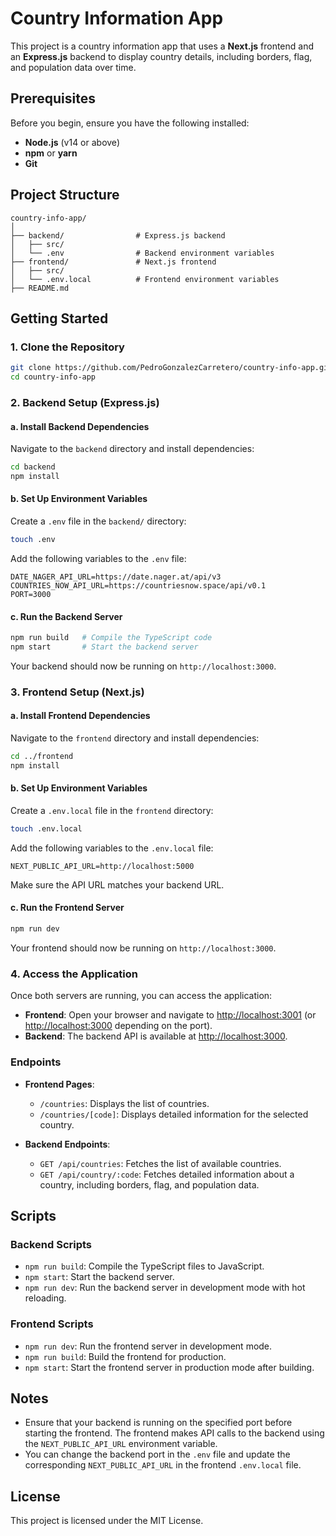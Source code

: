 
# Country Information App

This project is a country information app that uses a **Next.js** frontend and an **Express.js** backend to display country details, including borders, flag, and population data over time.

## Prerequisites

Before you begin, ensure you have the following installed:
- **Node.js** (v14 or above)
- **npm** or **yarn**
- **Git**

## Project Structure

```
country-info-app/
│
├── backend/                # Express.js backend
│   ├── src/
│   └── .env                # Backend environment variables
├── frontend/               # Next.js frontend
│   ├── src/
│   └── .env.local          # Frontend environment variables
├── README.md

```

## Getting Started

### 1. Clone the Repository

```bash
git clone https://github.com/PedroGonzalezCarretero/country-info-app.git
cd country-info-app
```

### 2. Backend Setup (Express.js)

#### a. Install Backend Dependencies

Navigate to the `backend` directory and install dependencies:

```bash
cd backend
npm install
```

#### b. Set Up Environment Variables

Create a `.env` file in the `backend/` directory:

```bash
touch .env
```

Add the following variables to the `.env` file:

```
DATE_NAGER_API_URL=https://date.nager.at/api/v3
COUNTRIES_NOW_API_URL=https://countriesnow.space/api/v0.1
PORT=3000
```

#### c. Run the Backend Server

```bash
npm run build   # Compile the TypeScript code
npm start       # Start the backend server
```

Your backend should now be running on `http://localhost:3000`.

### 3. Frontend Setup (Next.js)

#### a. Install Frontend Dependencies

Navigate to the `frontend` directory and install dependencies:

```bash
cd ../frontend
npm install
```

#### b. Set Up Environment Variables

Create a `.env.local` file in the `frontend` directory:

```bash
touch .env.local
```

Add the following variables to the `.env.local` file:

```
NEXT_PUBLIC_API_URL=http://localhost:5000
```

Make sure the API URL matches your backend URL.

#### c. Run the Frontend Server

```bash
npm run dev
```

Your frontend should now be running on `http://localhost:3000`.

### 4. Access the Application

Once both servers are running, you can access the application:

- **Frontend**: Open your browser and navigate to [http://localhost:3001](http://localhost:3001) (or [http://localhost:3000](http://localhost:3000) depending on the port).
- **Backend**: The backend API is available at [http://localhost:3000](http://localhost:3000).

### Endpoints

- **Frontend Pages**:
  - `/countries`: Displays the list of countries.
  - `/countries/[code]`: Displays detailed information for the selected country.

- **Backend Endpoints**:
  - `GET /api/countries`: Fetches the list of available countries.
  - `GET /api/country/:code`: Fetches detailed information about a country, including borders, flag, and population data.

## Scripts

### Backend Scripts

- `npm run build`: Compile the TypeScript files to JavaScript.
- `npm start`: Start the backend server.
- `npm run dev`: Run the backend server in development mode with hot reloading.

### Frontend Scripts

- `npm run dev`: Run the frontend server in development mode.
- `npm run build`: Build the frontend for production.
- `npm start`: Start the frontend server in production mode after building.

## Notes

- Ensure that your backend is running on the specified port before starting the frontend. The frontend makes API calls to the backend using the `NEXT_PUBLIC_API_URL` environment variable.
- You can change the backend port in the `.env` file and update the corresponding `NEXT_PUBLIC_API_URL` in the frontend `.env.local` file.

## License

This project is licensed under the MIT License.
